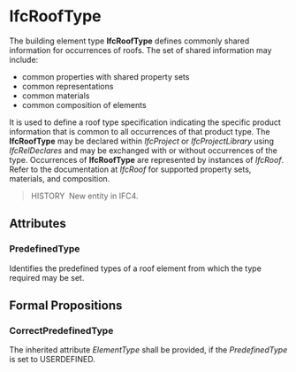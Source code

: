 # IfcRoofType

The building element type **IfcRoofType** defines commonly shared information for occurrences of roofs. The set of shared information may include:

* common properties with shared property sets
* common representations
* common materials
* common composition of elements

It is used to define a roof type specification indicating the specific product information that is common to all occurrences of that product type. The **IfcRoofType** may be declared within _IfcProject_ or _IfcProjectLibrary_ using _IfcRelDeclares_ and may be exchanged with or without occurrences of the type. Occurrences of **IfcRoofType** are represented by instances of _IfcRoof_. Refer to the documentation at _IfcRoof_ for supported property sets, materials, and composition.

> HISTORY&nbsp; New entity in IFC4.

## Attributes

### PredefinedType
Identifies the predefined types of a roof element from which the type required may be set.

## Formal Propositions

### CorrectPredefinedType
The inherited attribute _ElementType_ shall be provided, if the _PredefinedType_ is set to USERDEFINED.

